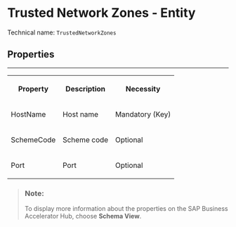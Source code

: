 <!-- loioe544675d9a4a4e98b00f94118b45325d -->

# Trusted Network Zones - Entity





Technical name: `TrustedNetworkZones` 



## Properties

****


<table>
<tr>
<th valign="top">

Property

</th>
<th valign="top">

Description

</th>
<th valign="top">

Necessity

</th>
</tr>
<tr>
<td valign="top">

HostName

</td>
<td valign="top">

Host name

</td>
<td valign="top">

Mandatory \(Key\)

</td>
</tr>
<tr>
<td valign="top">

SchemeCode

</td>
<td valign="top">

Scheme code

</td>
<td valign="top">

Optional

</td>
</tr>
<tr>
<td valign="top">

Port

</td>
<td valign="top">

Port

</td>
<td valign="top">

Optional

</td>
</tr>
</table>

> ### Note:  
> To display more information about the properties on the SAP Business Accelerator Hub, choose **Schema View**.

